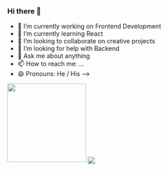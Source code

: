 ### Hi there 👋



- 🔭 I’m currently working on Frontend Development
- 🌱 I’m currently learning React
- 👯 I’m looking to collaborate on creative projects
- 🤔 I’m looking for help with Backend
- 💬 Ask me about anything
- 📫 How to reach me: ...
- 😄 Pronouns: He / His
-->
<img height="180em" src="https://github-readme-stats.vercel.app/api?username=Midas847&show_icons=true&hide_border=true&&count_private=true&include_all_commits=true" />
<img align="center" src="https://github-readme-stats.vercel.app/api/<CARD_TYPE>/?username=<USERNAME>&theme=<THEME_NAME>" />

